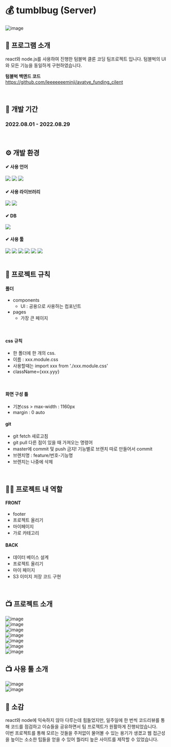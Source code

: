 # 💰 tumblbug  (Server)
![image](https://github.com/leeeeeeeminji/avatye_funding_client/assets/87288893/ab63a84e-b726-48a7-a156-ffea4fe1d6d3)
<br>

##  📘 프로그램 소개
<p>
  react와 node.js를 사용하여 진행한 텀블벅 클론 코딩 팀프로젝트 입니다.
  텀블벅의 UI와 모든 기능을 동일하게 구현하였습니다. <br>
  
  <b>텀블벅 백앤드 코드</b><br>
  https://github.com/leeeeeeeminji/avatye_funding_cilent
</p>
<br>

## 📆 개발 기간
### 2022.08.01 - 2022.08.29
<br>

## ⚙ 개발 환경
#### ✔ 사용 언어
<div>
  <img src="https://img.shields.io/badge/HTML5-E34F26?style=flat&logo=HTML5&logoColor=white" />
  <img src="https://img.shields.io/badge/CSS3-1572B6?style=flat&logo=CSS3&logoColor=white" />
  <img src="https://img.shields.io/badge/JavaScript-F7DF1E?style=flat&logo=JavaScript&logoColor=white" />
</div>

#### ✔ 사용 라이브러리
<div>
  <img src="https://img.shields.io/badge/React-61DAFB?style=flat&logo=React&logoColor=white" />
  <img src="https://img.shields.io/badge/Node.js-339933?style=flat&logo=Node.js&logoColor=white" />
</div>

#### ✔ DB
  <img src="https://img.shields.io/badge/MySQL-4479A1?style=flat&logo=MySQL&logoColor=white"/>

#### ✔ 사용 툴
<div>
  <img src="https://img.shields.io/badge/DataGrip-000000?style=flat&logo=DataGrip&logoColor=white"/>
  <img src="https://img.shields.io/badge/Visual_Studio_Code-007ACC?style=flat&logo=VisualStudioCode&logoColor=white"/>
  <img src="https://img.shields.io/badge/Postman-FF6C37?style=flat&logo=Postman&logoColor=white"/>
  <img src="https://img.shields.io/badge/Github-181717?style=flat&logo=Github&logoColor=white"/>
  <img src="https://img.shields.io/badge/Trello-0052CC?style=flat&logo=Trello&logoColor=white"/>
  <img src="https://img.shields.io/badge/Amazon_S3-569A31?style=flat&logo=AmazonS3&logoColor=white"/>
</div>
<br>


## 📌 프로젝트 규칙
#### 폴더
- components
  - UI : 공용으로 사용하는 컴포넌트
- pages
  - 가장 큰 페이지
<br>

#### css 규칙 <br>
- 한 폴더에 한 개의 css.<br>
- 이름 : xxx.module.css<br>
- 사용할때는 import xxx from './xxx.module.css'  
- className={xxx.yyy}
<br>

#### 화면 구성 틀
- 기본css > max-width : 1160px  
- margin : 0 auto

#### git
- git fetch 새로고침
- git pull 다른 점이 있을 때 가져오는 명령어
- master에 commit 및 push 금지! 기능별로 브렌치 따로 만들어서 commit
- 브렌치명 : feature/번호-기능명
- 브렌치는 나중에 삭제
<br>

## 👩‍🏫 프로젝트 내 역할
#### FRONT
- footer
- 프로젝트 올리기
- 마이페이지
- 가로 카테고리

#### BACK
- 데이터 베이스 설계
- 프로젝트 올리기
- 마이 페이지
- S3 이미지 저장 코드 구현
<br>

## 📺 프로젝트 소개
![image](https://github.com/leeeeeeeminji/avatye_funding_client/assets/87288893/a8cb66f3-ea05-4098-a665-89c040155397)
<br>
![image](https://github.com/leeeeeeeminji/avatye_funding_client/assets/87288893/20a88ac4-af80-4ed9-bb90-21db7a9787fb)
<br>
![image](https://github.com/leeeeeeeminji/avatye_funding_client/assets/87288893/ec03be65-51fa-473b-9cec-074564e81a6a)
<br>
![image](https://github.com/leeeeeeeminji/avatye_funding_client/assets/87288893/4ca459a4-2811-434b-b225-5665a4898024)
<br>
![image](https://github.com/leeeeeeeminji/avatye_funding_client/assets/87288893/3b73be19-358b-4657-9427-7384cdb5f79f)
<br>
![image](https://github.com/leeeeeeeminji/avatye_funding_client/assets/87288893/b63aa6c8-6510-413c-9f21-146f27249906)
<br>
![image](https://github.com/leeeeeeeminji/avatye_funding_client/assets/87288893/38e78c42-0182-499d-90c1-a38d62c14cbf)
<br>

## 📺 사용 툴 소개
![image](https://github.com/leeeeeeeminji/avatye_funding_client/assets/87288893/d39b1b6b-89ea-4831-8e12-0df09502c219)
<br>
![image](https://github.com/leeeeeeeminji/avatye_funding_client/assets/87288893/27246b5a-3269-4f86-96c0-518e3ccac4ce)
<br>

## 💬 소감
react와 node에 익숙하지 않아 다루는데 힘들었지만, 일주일에 한 번씩 코드리뷰를 통해 코드를 점검하고 이슈들을 공유하면서 팀 프로젝트가 원활하게 진행되었습니다.<br>
이번 프로젝트를 통해 모르는 것들을 주저없이 물어볼 수 있는 용기가 생겼고 웹 접근성을 높이는 소소한 팁들을 얻을 수 있어 퀄리티 높은 사이트를 제작할 수 있었습니다. <br>


